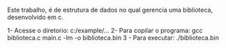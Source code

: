 Este trabalho, é de estrutura de dados no qual gerencia uma biblioteca, desenvolvido em c.

1- Acesse o diretorio:
    c:/example/...
2- Para copilar o programa:
    gcc biblioteca.c main.c -lm -o biblioteca.bin
3 - Para executar:
    ./biblioteca.bin
